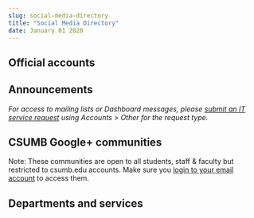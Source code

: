 ```yaml
---
slug: social-media-directory
title: "Social Media Directory"
date: January 01 2020
---
```


 
<h2>Official accounts</h2>
<h2>Announcements</h2>
<p>
  <em
    >For access to mailing lists or Dashboard messages, please
    <a href="https://csumb.edu/it">submit an IT service request</a> using
    Accounts &gt; Other for the request type.</em
  >
</p>
<h2>CSUMB Google+ communities</h2>
<p>
  Note: These communities are open to all students, staff &amp; faculty but
  restricted to csumb.edu accounts. Make sure you
  <a href="https://mail.google.com/a/csumb.edu">login to your email account</a>
  to access them.
</p>
<h2>Departments and services</h2>
 

